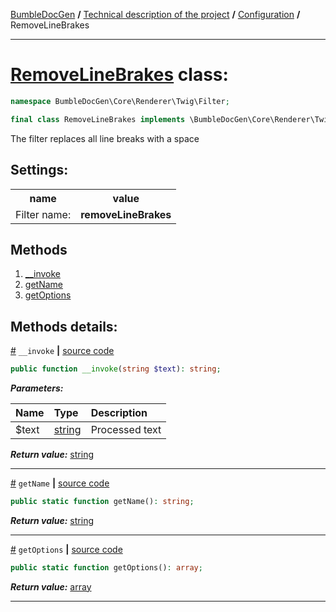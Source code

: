 [BumbleDocGen](/docs/README.md) **/**
[Technical description of the project](/docs/tech/readme.md) **/**
[Configuration](/docs/tech/01_configuration.md) **/**
RemoveLineBrakes

---


# [RemoveLineBrakes](https://github.com/bumble-tech/bumble-doc-gen/blob/master/src/Core/Renderer/Twig/Filter/RemoveLineBrakes.php#L10) class:

```php
namespace BumbleDocGen\Core\Renderer\Twig\Filter;

final class RemoveLineBrakes implements \BumbleDocGen\Core\Renderer\Twig\Filter\CustomFilterInterface
```
The filter replaces all line breaks with a space


<h2>Settings:</h2>

<table>
    <tr>
        <th>name</th>
        <th>value</th>
    </tr>
    <tr>
        <td>Filter name:</td>
        <td><b>removeLineBrakes</b></td>
    </tr>
</table>

## Methods

1. [__invoke](#m-invoke) 
1. [getName](#mgetname) 
1. [getOptions](#mgetoptions) 

## Methods details:

<a name="m-invoke" href="#m-invoke">#</a> `__invoke`  **|** [source code](https://github.com/bumble-tech/bumble-doc-gen/blob/master/src/Core/Renderer/Twig/Filter/RemoveLineBrakes.php#L15)
```php
public function __invoke(string $text): string;
```

***Parameters:***

| Name | Type | Description |
|:-|:-|:-|
$text | [string](https://www.php.net/manual/en/language.types.string.php) | Processed text |

***Return value:*** [string](https://www.php.net/manual/en/language.types.string.php)

---

<a name="mgetname" href="#mgetname">#</a> `getName`  **|** [source code](https://github.com/bumble-tech/bumble-doc-gen/blob/master/src/Core/Renderer/Twig/Filter/RemoveLineBrakes.php#L20)
```php
public static function getName(): string;
```

***Return value:*** [string](https://www.php.net/manual/en/language.types.string.php)

---

<a name="mgetoptions" href="#mgetoptions">#</a> `getOptions`  **|** [source code](https://github.com/bumble-tech/bumble-doc-gen/blob/master/src/Core/Renderer/Twig/Filter/RemoveLineBrakes.php#L25)
```php
public static function getOptions(): array;
```

***Return value:*** [array](https://www.php.net/manual/en/language.types.array.php)

---
